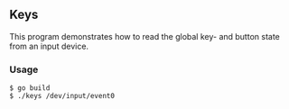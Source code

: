 ## Keys

This program demonstrates how to read the global key- and button state
from an input device.


### Usage

	$ go build
	$ ./keys /dev/input/event0

